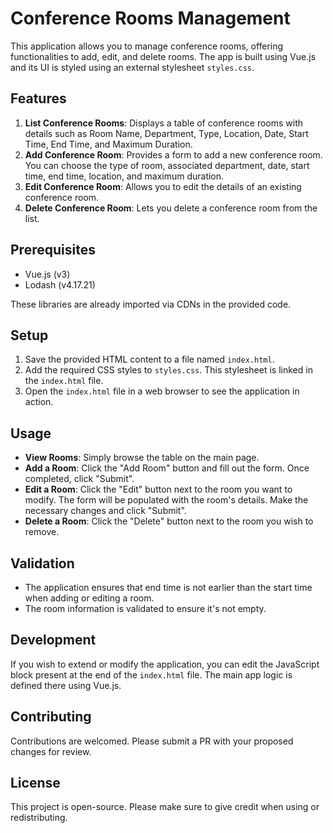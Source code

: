 # Conference Rooms Management

This application allows you to manage conference rooms, offering functionalities to add, edit, and delete rooms. The app is built using Vue.js and its UI is styled using an external stylesheet `styles.css`.

## Features

1. **List Conference Rooms**: Displays a table of conference rooms with details such as Room Name, Department, Type, Location, Date, Start Time, End Time, and Maximum Duration.
2. **Add Conference Room**: Provides a form to add a new conference room. You can choose the type of room, associated department, date, start time, end time, location, and maximum duration.
3. **Edit Conference Room**: Allows you to edit the details of an existing conference room.
4. **Delete Conference Room**: Lets you delete a conference room from the list.

## Prerequisites

- Vue.js (v3)
- Lodash (v4.17.21)

These libraries are already imported via CDNs in the provided code.

## Setup

1. Save the provided HTML content to a file named `index.html`.
2. Add the required CSS styles to `styles.css`. This stylesheet is linked in the `index.html` file.
3. Open the `index.html` file in a web browser to see the application in action.

## Usage

- **View Rooms**: Simply browse the table on the main page.
- **Add a Room**: Click the "Add Room" button and fill out the form. Once completed, click "Submit".
- **Edit a Room**: Click the "Edit" button next to the room you want to modify. The form will be populated with the room's details. Make the necessary changes and click "Submit".
- **Delete a Room**: Click the "Delete" button next to the room you wish to remove.

## Validation

- The application ensures that end time is not earlier than the start time when adding or editing a room.
- The room information is validated to ensure it's not empty.

## Development

If you wish to extend or modify the application, you can edit the JavaScript block present at the end of the `index.html` file. The main app logic is defined there using Vue.js.

## Contributing

Contributions are welcomed. Please submit a PR with your proposed changes for review.

## License

This project is open-source. Please make sure to give credit when using or redistributing.